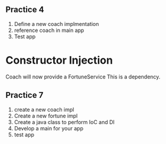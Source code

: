 ## Practice 4
1. Define a new coach implmentation 
2. reference coach in main app
3. Test app

# Constructor Injection
Coach will now provide a FortuneService This is a dependency.

## Practice 7
1. create a new coach impl
2. Create a new fortune impl
3. Create a java class to perform IoC and DI
4. Develop a main for your app
5. test app